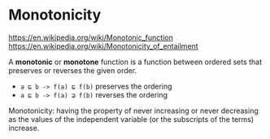 # Monotonicity

https://en.wikipedia.org/wiki/Monotonic_function
https://en.wikipedia.org/wiki/Monotonicity_of_entailment

A **monotonic** or **monotone** function is a function between ordered sets that preserves or reverses the given order.

- `a ⊑ b -> f(a) ⊑ f(b)` preserves the ordering
- `a ⊑ b -> f(a) ⊒ f(b)` reverses the ordering

Monotonicity: having the property of 
never increasing or 
never decreasing 
as the values of the independent variable 
(or the subscripts of the terms) increase.
